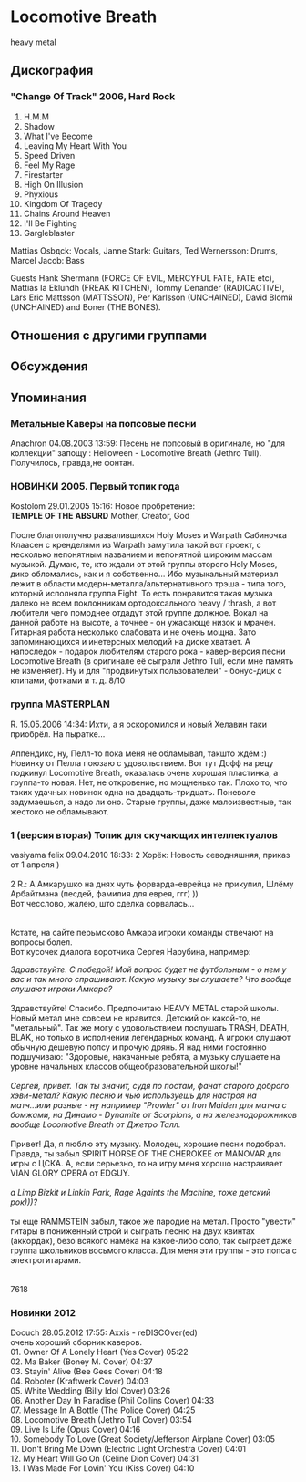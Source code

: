 # Locomotive Breath

heavy metal

## Дискография

### "Change Of Track" 2006, Hard Rock

1. H.M.M 
2. Shadow 
3. What I've Become 
4. Leaving My Heart With You 
5. Speed Driven 
6. Feel My Rage 
7. Firestarter 
8. High On Illusion 
9. Phyxious 
10. Kingdom Of Tragedy 
11. Chains Around Heaven 
12. I'll Be Fighting 
13. Gargleblaster 

Mattias Osbдck: Vocals, 
Janne Stark: Guitars, 
Ted Wernersson: Drums, 
Marcel Jacob: Bass 

Guests 
Hank Shermann (FORCE OF EVIL, MERCYFUL FATE, FATE etc), 
Mattias Ia Eklundh (FREAK KITCHEN), 
Tommy Denander (RADIOACTIVE), 
Lars Eric Mattsson (MATTSSON), 
Per Karlsson (UNCHAINED), 
David Blomй (UNCHAINED) and 
Boner (THE BONES).


## Отношения с другими группами


## Обсуждения


## Упоминания

### Метальные Каверы на попсовые песни

Anachron 04.08.2003 13:59:
Песень не попсовый в оригинале, но "для коллекции" запощу : Helloween - Locomotive Breath (Jethro Tull). Получилось, правда,не фонтан.

### НОВИНКИ 2005. Первый топик года

Kostolom 29.01.2005 15:16:
Новое пробретение: <BR><B>TEMPLE OF THE ABSURD</B> Mother, Creator, God<BR><BR>После благополучно развалившихся Holy Moses и Warpath Сабиночка Клаасен с кренделями из Warpath замутила такой вот проект, с несколько непонятным названием и непонятной широким массам музыкой. Думаю, те, кто ждали от этой группы второго Holy Moses, дико обломались, как и я собственно... Ибо музыкальный материал лежит в области модерн-металла/альтернативного трэша - типа того, который исполняла группа Fight. То есть понравится такая музыка далеко не всем поклонникам ортодоксального heavy / thrash, а вот любители чего помоднее отдадут этой группе должное. Вокал на данной работе на высоте, а точнее - он ужасающе низок и мрачен. Гитарная работа несколько слабовата и не очень мощна. Зато запоминающихся и инетерсных мелодий на диске хватает. А напоследок - подарок любителям старого рока - кавер-версия песни Locomotive Breath (в оригинале её сыграли Jethro Tull, если мне память не изменяет). Ну и для "продвинутых пользователей" - бонус-дицк с клипами, фотками и т. д. 8/10

### группа MASTERPLAN

R. 15.05.2006 14:34:
Ихти, а я оскоромился и новый Хелавин таки приобрёл. На пыратке...<BR><BR>Аппендикс, ну, Пелл-то пока меня не обламывал, такшто ждём :) Новинку от Пелла поюзаю с удовольствием. Вот тут Дофф на рецу подкинул Locomotive Breath, оказалась очень хорошая пластинка, а группа-то новая. Нет, не откровение, но мощненько так. Плохо то, что таких удачных новинок одна на двадцать-тридцать. Поневоле задумаешься, а надо ли оно. Старые группы, даже малоизвестные, так жестоко не обламывают.

### 1 (версия вторая) Топик для скучающих интеллектуалов

vasiyama felix 09.04.2010 18:33:
2 Хорёк: Новость севодняшняя, приказ от 1 апреля )<BR><BR>2 R.: А Амкарушко на днях чуть форварда-еврейца не прикупил, Шлёму Арбайтмана (песдей, фамилия для еврея, ггг) ))<BR>Вот чесслово, жалею, што сделка сорвалась...<BR><BR><BR>Кстате, на сайте перьмсково Амкара игроки команды отвечают на вопросы болел.<BR>Вот кусочек диалога воротчика Сергея Нарубина, например:<BR><DIV CLASS="quote"><I>Здравствуйте. С победой! Мой вопрос будет не футбольным - о нем у вас и так много спрашивают. Какую музыку вы слушаете? Что вообще слушают игроки Амкара?</I><BR><BR>Здравствуйте! Спасибо. Предпочитаю HEAVY METAL старой школы. Новый метал мне совсем не нравится. Детский он какой-то, не "метальный". Так же могу с удовольствием послушать TRASH, DEATH, BLAK, но только в исполнении легендарных команд. А игроки слушают обычную дешевую попсу и прочую дрянь. Я над ними постоянно подшучиваю: "Здоровые, накачанные ребята, а музыку слушаете на уровне начальных классов общеобразовательной школы!"<BR><BR><I>Сергей, привет. Так ты значит, судя по постам, фанат старого доброго хэви-метал? Какую песню и чью используешь для настроя на матч...или разные - ну например "Prowler" от Iron Maiden для матча с бомжами, на Динамо - Dynamite от Scorpions, а на железнодорожников вообще Locomotive Breath от Джетро Талл. </I> <BR><BR>Привет! Да, я люблю эту музыку. Молодец, хорошие песни подобрал. Правда, ты забыл SPIRIT HORSE OF THE CHEROKEE от MANOVAR для игры с ЦСКА. А, если серьезно, то на игру меня хорошо настраивает VIAN GLORY OPERA от EDGUY.<BR><BR><I>а Limp Bizkit и Linkin Park, Rage Againts the Machine, тоже детский рок)))?</I><BR><BR>ты еще RAMМSTEIN забыл, такое же пародие на метал. Просто "увести" гитары в пониженный строй и сыграть песню на двух квинтах (аккордах), безо всякого намёка на какое-либо соло, так сыграет даже группа школьников восьмого класса. Для меня эти группы - это попса с электрогитарами.</DIV><BR><BR>7618

### Новинки 2012

Docuch 28.05.2012 17:55:
Axxis - reDISCOver(ed)<BR>очень хороший сборник каверов.<BR>01. Owner Of A Lonely Heart (Yes Cover) 05:22<BR> 02. Ma Baker (Boney M. Cover) 04:37<BR> 03. Stayin' Alive (Bee Gees Cover) 04:18<BR> 04. Roboter (Kraftwerk Cover) 04:03<BR> 05. White Wedding (Billy Idol Cover) 03:26<BR> 06. Another Day In Paradise (Phil Collins Cover) 04:33<BR> 07. Message In A Bottle (The Police Cover) 04:25<BR> 08. Locomotive Breath (Jethro Tull Cover) 03:54<BR> 09. Live Is Life (Opus Cover) 04:16<BR> 10. Somebody To Love (Great Society/Jefferson Airplane Cover) 03:05<BR> 11. Don't Bring Me Down (Electric Light Orchestra Cover) 04:01<BR> 12. My Heart Will Go On (Celine Dion Cover) 04:31<BR> 13. I Was Made For Lovin' You (Kiss Cover) 04:10

